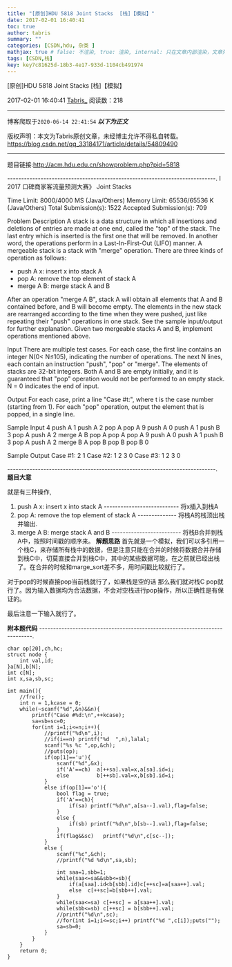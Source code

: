 ```yaml
---
title: "[原创]HDU 5818 Joint Stacks  [栈]【模拟】"
date: 2017-02-01 16:40:41
toc: true
author: tabris
summary: ""
categories: [CSDN,hdu, 杂类 ]
mathjax: true # false: 不渲染, true: 渲染, internal: 只在文章内部渲染，文章列表中不渲染
tags: [CSDN,栈]
key: key7c81625d-18b3-4e17-933d-1104cb491974
---
```


[原创]HDU 5818 Joint Stacks  [栈]【模拟】

2017-02-01 16:40:41  [Tabris_](https://me.csdn.net/qq_33184171) 阅读数：218

---

博客爬取于`2020-06-14 22:41:54`
***以下为正文***

版权声明：本文为Tabris原创文章，未经博主允许不得私自转载。
https://blog.csdn.net/qq_33184171/article/details/54809490

<!-- more -->

---

题目链接:http://acm.hdu.edu.cn/showproblem.php?pid=5818

---------------------------------------------------------------------------.
I 2017 口碑商家客流量预测大赛》
Joint Stacks

Time Limit: 8000/4000 MS (Java/Others)    Memory Limit: 65536/65536 K (Java/Others)
Total Submission(s): 1522    Accepted Submission(s): 709


Problem Description
A stack is a data structure in which all insertions and deletions of entries are made at one end, called the "top" of the stack. The last entry which is inserted is the first one that will be removed. In another word, the operations perform in a Last-In-First-Out (LIFO) manner.
A mergeable stack is a stack with "merge" operation. There are three kinds of operation as follows:

- push A x: insert x into stack A
- pop A: remove the top element of stack A
- merge A B: merge stack A and B

After an operation "merge A B", stack A will obtain all elements that A and B contained before, and B will become empty. The elements in the new stack are rearranged according to the time when they were pushed, just like repeating their "push" operations in one stack. See the sample input/output for further explanation.
Given two mergeable stacks A and B, implement operations mentioned above.
 

Input
There are multiple test cases. For each case, the first line contains an integer N(0< N≤105), indicating the number of operations. The next N lines, each contain an instruction "push", "pop" or "merge". The elements of stacks are 32-bit integers. Both A and B are empty initially, and it is guaranteed that "pop" operation would not be performed to an empty stack. N = 0 indicates the end of input.
 

Output
For each case, print a line "Case #t:", where t is the case number (starting from 1). For each "pop" operation, output the element that is popped, in a single line.
 

Sample Input
4
push A 1
push A 2
pop A
pop A
9
push A 0
push A 1
push B 3
pop A
push A 2
merge A B
pop A
pop A
pop A
9
push A 0
push A 1
push B 3
pop A
push A 2
merge B A
pop B
pop B
pop B 
0
 

Sample Output
Case #1:
2
1
Case #2:
1
2
3
0
Case #3:
1
2
3
0

---------------------------------------------------------------------------.
**题目大意**

就是有三种操作,
1. push A x: insert x into stack A  --------------------------- 将x插入到栈A
2. pop A: remove the top element of stack A -------------- 将栈A的栈顶出栈并输出.
3. merge A B: merge stack A and B ------------------------- 将栈B合并到栈A中，按照时间戳的顺序来。
**解题思路**
首先就是一个模拟，我们可以多引用一个栈C，来存储所有栈中的数据，但是注意只能在合并的时候将数据合并存储到栈C中，切莫直接合并到栈C中，其中的某些数据可能，在之前就已经出栈了。在合并的时候和marge_sort差不多，用时间戳比较就行了。

对于pop的时候直接pop当前栈就行了，如果栈是空的话 那么我们就对栈C pop就行了。因为输入数据均为合法数据，不会对空栈进行pop操作，所以正确性是有保证的。

最后注意一下输入就行了。

**附本题代码**
---------------------------------------------------------------------------.
```
char op[20],ch,hc;
struct node {
    int val,id;
}a[N],b[N];
int c[N];
int x,sa,sb,sc;

int main(){
    //fre();
    int n = 1,kcase = 0;
    while(~scanf("%d",&n)&&n){
        printf("Case #%d:\n",++kcase);
        sa=sb=sc=0;
        for(int i=1;i<=n;i++){
            //printf("%d\n",i);
            //if(i==n) printf("%d  ",n),lalal;
            scanf("%s %c ",op,&ch);
            //puts(op);
            if(op[1]=='u'){
                scanf("%d",&x);
                if('A'==ch)  a[++sa].val=x,a[sa].id=i;
                else         b[++sb].val=x,b[sb].id=i;
            }
            else if(op[1]=='o'){
                bool flag = true;
                if('A'==ch){
                    if(sa) printf("%d\n",a[sa--].val),flag=false;
                }
                else {
                    if(sb) printf("%d\n",b[sb--].val),flag=false;
                }
                if(flag&&sc)   printf("%d\n",c[sc--]);
            }
            else {
                scanf("%c",&ch);
                //printf("%d %d\n",sa,sb);

                int saa=1,sbb=1;
                while(saa<=sa&&sbb<=sb){
                    if(a[saa].id<b[sbb].id)c[++sc]=a[saa++].val;
                    else  c[++sc]=b[sbb++].val;
                }
                while(saa<=sa) c[++sc] = a[saa++].val;
                while(sbb<=sb) c[++sc] = b[sbb++].val;
                //printf("%d\n",sc);
                //for(int i=1;i<=sc;i++) printf("%d ",c[i]);puts("");
                sa=sb=0;
            }
        }
    }
    return 0;
}
```
